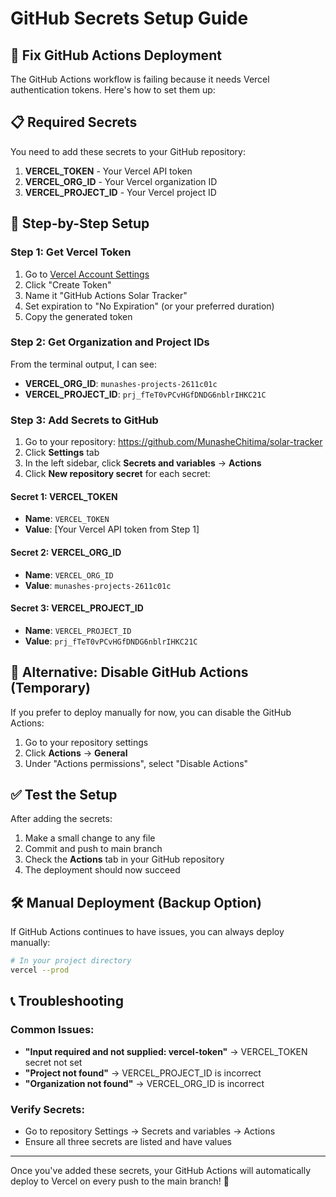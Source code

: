 # GitHub Secrets Setup Guide

## 🔧 Fix GitHub Actions Deployment

The GitHub Actions workflow is failing because it needs Vercel authentication tokens. Here's how to set them up:

## 📋 Required Secrets

You need to add these secrets to your GitHub repository:

1. **VERCEL_TOKEN** - Your Vercel API token
2. **VERCEL_ORG_ID** - Your Vercel organization ID  
3. **VERCEL_PROJECT_ID** - Your Vercel project ID

## 🚀 Step-by-Step Setup

### Step 1: Get Vercel Token

1. Go to [Vercel Account Settings](https://vercel.com/account/tokens)
2. Click "Create Token"
3. Name it "GitHub Actions Solar Tracker"
4. Set expiration to "No Expiration" (or your preferred duration)
5. Copy the generated token

### Step 2: Get Organization and Project IDs

From the terminal output, I can see:
- **VERCEL_ORG_ID**: `munashes-projects-2611c01c`
- **VERCEL_PROJECT_ID**: `prj_fTeT0vPCvHGfDNDG6nblrIHKC21C`

### Step 3: Add Secrets to GitHub

1. Go to your repository: https://github.com/MunasheChitima/solar-tracker
2. Click **Settings** tab
3. In the left sidebar, click **Secrets and variables** → **Actions**
4. Click **New repository secret** for each secret:

#### Secret 1: VERCEL_TOKEN
- **Name**: `VERCEL_TOKEN`
- **Value**: [Your Vercel API token from Step 1]

#### Secret 2: VERCEL_ORG_ID
- **Name**: `VERCEL_ORG_ID`
- **Value**: `munashes-projects-2611c01c`

#### Secret 3: VERCEL_PROJECT_ID
- **Name**: `VERCEL_PROJECT_ID`
- **Value**: `prj_fTeT0vPCvHGfDNDG6nblrIHKC21C`

## 🔄 Alternative: Disable GitHub Actions (Temporary)

If you prefer to deploy manually for now, you can disable the GitHub Actions:

1. Go to your repository settings
2. Click **Actions** → **General**
3. Under "Actions permissions", select "Disable Actions"

## ✅ Test the Setup

After adding the secrets:

1. Make a small change to any file
2. Commit and push to main branch
3. Check the **Actions** tab in your GitHub repository
4. The deployment should now succeed

## 🛠️ Manual Deployment (Backup Option)

If GitHub Actions continues to have issues, you can always deploy manually:

```bash
# In your project directory
vercel --prod
```

## 📞 Troubleshooting

### Common Issues:
- **"Input required and not supplied: vercel-token"** → VERCEL_TOKEN secret not set
- **"Project not found"** → VERCEL_PROJECT_ID is incorrect
- **"Organization not found"** → VERCEL_ORG_ID is incorrect

### Verify Secrets:
- Go to repository Settings → Secrets and variables → Actions
- Ensure all three secrets are listed and have values

---

Once you've added these secrets, your GitHub Actions will automatically deploy to Vercel on every push to the main branch! 🎉
